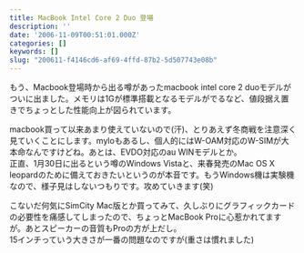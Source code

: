 ```yaml
---
title: MacBook Intel Core 2 Duo 登場
description: ''
date: '2006-11-09T00:51:01.000Z'
categories: []
keywords: []
slug: "200611-f4146cd6-af69-4ffd-87b2-5d507743e08b"
---
```

もう、Macbook登場時から出る噂があったmacbook intel core 2 duoモデルがついに出ました。メモリは1Gが標準搭載となるモデルがでるなど、値段据え置きでちょっとした性能向上が図られています。

macbook買って以来あまり使えていないので(汗)、とりあえず冬商戦を注意深く見ていくことにします。myloもあるし、個人的にはW-OAM対応のW-SIMが大本命なんですけどね。あとは、EVDO対応のau WINモデルとか。  
正直、1月30日に出るという噂のWindows Vistaと、来春発売のMac OS X leopardのために備えておきたいというのが本音です。もうWindows機は実験機なので、様子見はしないつもりです。攻めていきます(笑)

こないだ何気にSimCity Mac版とか買ってみて、久しぶりにグラフィックカードの必要性を痛感してしまったので、ちょっとMacBook Proに心惹かれてますが。あとスピーカーの音質もProの方が上だし。  
15インチっていう大きさが一番の問題なのですが(重さは慣れました)